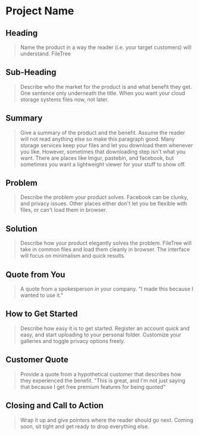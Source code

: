# Project Name #

<!-- 
> This material was originally posted [here](http://www.quora.com/What-is-Amazons-approach-to-product-development-and-product-management). It is reproduced here for posterities sake.

There is an approach called "working backwards" that is widely used at Amazon. They work backwards from the customer, rather than starting with an idea for a product and trying to bolt customers onto it. While working backwards can be applied to any specific product decision, using this approach is especially important when developing new products or features.

For new initiatives a product manager typically starts by writing an internal press release announcing the finished product. The target audience for the press release is the new/updated product's customers, which can be retail customers or internal users of a tool or technology. Internal press releases are centered around the customer problem, how current solutions (internal or external) fail, and how the new product will blow away existing solutions.

If the benefits listed don't sound very interesting or exciting to customers, then perhaps they're not (and shouldn't be built). Instead, the product manager should keep iterating on the press release until they've come up with benefits that actually sound like benefits. Iterating on a press release is a lot less expensive than iterating on the product itself (and quicker!).

If the press release is more than a page and a half, it is probably too long. Keep it simple. 3-4 sentences for most paragraphs. Cut out the fat. Don't make it into a spec. You can accompany the press release with a FAQ that answers all of the other business or execution questions so the press release can stay focused on what the customer gets. My rule of thumb is that if the press release is hard to write, then the product is probably going to suck. Keep working at it until the outline for each paragraph flows. 

Oh, and I also like to write press-releases in what I call "Oprah-speak" for mainstream consumer products. Imagine you're sitting on Oprah's couch and have just explained the product to her, and then you listen as she explains it to her audience. That's "Oprah-speak", not "Geek-speak".

Once the project moves into development, the press release can be used as a touchstone; a guiding light. The product team can ask themselves, "Are we building what is in the press release?" If they find they're spending time building things that aren't in the press release (overbuilding), they need to ask themselves why. This keeps product development focused on achieving the customer benefits and not building extraneous stuff that takes longer to build, takes resources to maintain, and doesn't provide real customer benefit (at least not enough to warrant inclusion in the press release).
 -->
 
## Heading ##
  > Name the product in a way the reader (i.e. your target customers) will understand.
  FileTree

## Sub-Heading ##
  > Describe who the market for the product is and what benefit they get. One sentence only underneath the title.
  When you want your cloud storage systems files now, not later.

## Summary ##
  > Give a summary of the product and the benefit. Assume the reader will not read anything else so make this paragraph good.
  Many storage services keep your files and let you download them whenever you like. However, sometimes that downloading step isn't what you want. There are places like Imgur, pastebin, and facebook, but sometimes you want a lightweight viewer for your stuff to show off.  

## Problem ##
  > Describe the problem your product solves.
  Facebook can be clunky, and privacy issues. Other places either don't let you be flexible with files, or can't load them in browser.

## Solution ##
  > Describe how your product elegantly solves the problem.
  FileTree will take in common files and load them cleanly in browser. The interface will focus on minimalism and quick results.

## Quote from You ##
  > A quote from a spokesperson in your company.
  "I made this because I wanted to use it."

## How to Get Started ##
  > Describe how easy it is to get started.
  Register an account quick and easy, and start uploading to your personal folder. Customize your galleries and toggle privacy options freely. 

## Customer Quote ##
  > Provide a quote from a hypothetical customer that describes how they experienced the benefit.
  "This is great, and I'm not just saying that because I get free premium features for being quoted"

## Closing and Call to Action ##
  > Wrap it up and give pointers where the reader should go next.
  Coming soon, sit tight and get ready to drop everything else.
